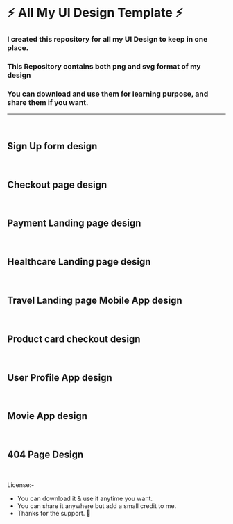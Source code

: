 # ⚡ All My UI Design Template ⚡ <br>

### I created this repository for all my UI Design to keep in one place.

### This Repository contains both png and svg format of my design

### You can download and use them for learning purpose, and share them if you want.

<hr>

<br>

## Sign Up form design

<br>
    <a href="./Sign up form - 01/01.svg"><img src="./Sign up form - 01/01.png" alt=""></a>

<br>

## Checkout page design

<br>
    <a href="./checkout page - 02/02.svg"><img src="./checkout page - 02/02.png" alt=""></a>

<br>

## Payment Landing page design

<br>
<a href="./payment landing page - 03/03.svg"><img src="./payment landing page - 03/03.png" alt=""></a>

<br>

## Healthcare Landing page design

<br>
<a href="./healthcare landing page - 04/04.svg"><img src="./healthcare landing page - 04/04.png" alt=""></a>

<br>

## Travel Landing page Mobile App design

<br>
<a href="./Travel page mobile app design - 05/05.svg"><img src="./Travel page mobile app design - 05/05.png" alt=""></a>

<br>

## Product card checkout design

<br>
<a href="./product card - 06/06.svg"><img src="./product card - 06/06.png" alt=""></a>

<br>

## User Profile App design

<br>
<a href="./user profile - 07/07.svg"><img src="./user profile - 07/07.png" alt=""></a>

<br>

## Movie App design

<br>
<a href="./movie app - 08/08.svg"><img src="./movie app - 08/08.png" alt=""></a>

<br>

## 404 Page Design

<br>
<a href="./page404-09/09.svg"><img src="./page404-09/09.png" alt=""></a>

License:-

- You can download it & use it anytime you want.
- You can share it anywhere but add a small credit to me.
- Thanks for the support. 💜
